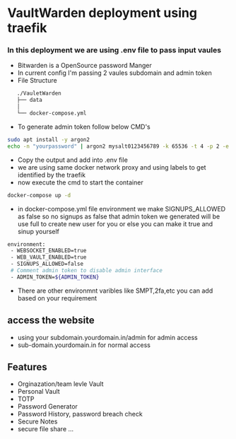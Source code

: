 # VaultWarden deployment using traefik

### In this deployment we are using .env file to pass input vaules 
 - Bitwarden is a OpenSource password Manger 
 - In current config I'm passing 2 vaules subdomain and admin token
 - File Structure 
 ``` bash 
    ./VauletWarden
    ├── data
    │  
    └── docker-compose.yml
 ```


 - To generate admin token follow below CMD's
 ``` bash
 sudo apt install -y argon2
 echo -n "yourpassword" | argon2 mysalt0123456789 -k 65536 -t 4 -p 2 -e
 ```
 - Copy the output and add into .env file 
 - we are using same docker network proxy and using labels to get identified by the traefik 
 - now execute the cmd to start the container 
 ``` bash
 docker-compose up -d 
 ```
 - in docker-compose.yml file environment we make SIGNUPS_ALLOWED as false so no signups as false that admin token we generated will be use full to create new user for you or else you can make it true and sinup yourself 
 ``` bash 
 environment:
  - WEBSOCKET_ENABLED=true
  - WEB_VAULT_ENABLED=true
  - SIGNUPS_ALLOWED=false
  # Comment admin token to disable admin interface
  - ADMIN_TOKEN=${ADMIN_TOKEN}
 ```
 - There are other environmnt varibles like SMPT,2fa,etc you can add based on your requirement 

## access the website 
 - using your subdomain.yourdomain.in/admin for admin access
 - sub-domain.yourdomain.in for normal access

## Features 
 - Orginazation/team levle Vault 
 - Personal Vault
 - TOTP
 - Password Generator 
 - Password History, password breach check
 - Secure Notes 
 - secure file share ...


